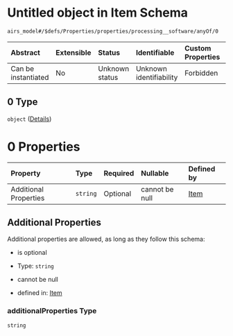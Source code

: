 # Untitled object in Item Schema

```txt
airs_model#/$defs/Properties/properties/processing__software/anyOf/0
```



| Abstract            | Extensible | Status         | Identifiable            | Custom Properties | Additional Properties | Access Restrictions | Defined In                                                      |
| :------------------ | :--------- | :------------- | :---------------------- | :---------------- | :-------------------- | :------------------ | :-------------------------------------------------------------- |
| Can be instantiated | No         | Unknown status | Unknown identifiability | Forbidden         | Allowed               | none                | [model.schema.json\*](model.schema.json "open original schema") |

## 0 Type

`object` ([Details](model-defs-properties-properties-a-dictionary-with-nameversion-for-keyvalue-describing-one-or-more-softwares-that-produced-the-data-anyof-0.md))

# 0 Properties

| Property              | Type     | Required | Nullable       | Defined by                                                                                                                                                                                                                                                              |
| :-------------------- | :------- | :------- | :------------- | :---------------------------------------------------------------------------------------------------------------------------------------------------------------------------------------------------------------------------------------------------------------------- |
| Additional Properties | `string` | Optional | cannot be null | [Item](model-defs-properties-properties-a-dictionary-with-nameversion-for-keyvalue-describing-one-or-more-softwares-that-produced-the-data-anyof-0-additionalproperties.md "airs_model#/$defs/Properties/properties/processing__software/anyOf/0/additionalProperties") |

## Additional Properties

Additional properties are allowed, as long as they follow this schema:



* is optional

* Type: `string`

* cannot be null

* defined in: [Item](model-defs-properties-properties-a-dictionary-with-nameversion-for-keyvalue-describing-one-or-more-softwares-that-produced-the-data-anyof-0-additionalproperties.md "airs_model#/$defs/Properties/properties/processing__software/anyOf/0/additionalProperties")

### additionalProperties Type

`string`
